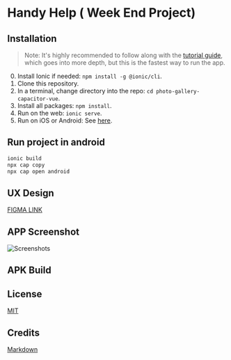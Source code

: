 # Handy Help ( Week End Project)

## Installation

> Note: It's highly recommended to follow along with the [tutorial guide](https://ionicframework.com/docs/vue/your-first-app), which goes into more depth, but this is the fastest way to run the app. 

0) Install Ionic if needed: `npm install -g @ionic/cli`.
1) Clone this repository.
2) In a terminal, change directory into the repo: `cd photo-gallery-capacitor-vue`.
3) Install all packages: `npm install`.
4) Run on the web: `ionic serve`.
5) Run on iOS or Android: See [here](https://ionicframework.com/docs/building/running).

## Run project in android

```bash
ionic build
npx cap copy
npx cap open android
```
## UX Design 
[FIGMA LINK](https://www.figma.com/file/edzZnFP15ELaMUqzawfa9x/handy-help)

## APP Screenshot
![Screenshots](https://live.staticflickr.com/65535/51252270371_351b4e83aa_o.jpg "Title")

## APK Build


## License
[MIT](https://choosealicense.com/licenses/mit/)

## Credits

[Markdown](https://www.makeareadme.com/)
